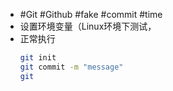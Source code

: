 - #Git #Github #fake #commit #time
- 设置环境变量（Linux环境下测试，
- 正常执行
  ```bash
  git init
  git commit -m "message"
  git 
  ```
